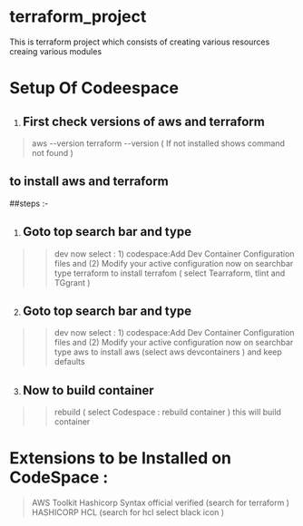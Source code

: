 # terraform_project
This is terraform project which consists of creating various resources creaing various modules 


# Setup Of Codeespace 
1. ## First check versions of aws and terraform
> aws --version
> terraform --version
( If not installed shows command not found )

## to install aws and terraform
##steps :-
1. ## Goto top search bar and type
> >dev
now select : 1) codespace:Add Dev Container Configuration files and (2) Modify your active configuration
now on searchbar type terraform to install
> terrafom
( select Tearraform, tlint and TGgrant )


2. ## Goto top search bar and type
> >dev
now select : 1) codespace:Add Dev Container Configuration files and (2) Modify your active configuration
now on searchbar type aws to install
> aws
(select aws devcontainers ) and keep defaults
3. ## Now to build container
> >rebuild
( select Codespace : rebuild container ) this will build container

# Extensions to be Installed on CodeSpace :
> AWS Toolkit
> Hashicorp Syntax official verified (search for terraform )
> HASHICORP HCL (search for hcl select black icon )

